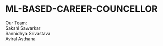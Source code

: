 # ML-BASED-CAREER-COUNCELLOR 

Our Team: <br>
Sakshi Sawarkar <br>
Sannidhya Srivastava <br>
Aviral Asthana <br>



